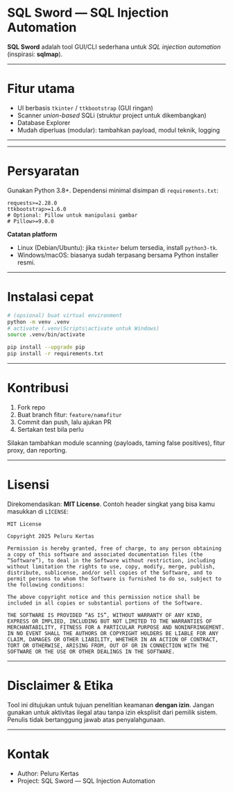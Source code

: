 # SQL Sword — SQL Injection Automation


**SQL Sword** adalah tool GUI/CLI sederhana untuk *SQL injection automation* (inspirasi: **sqlmap**).

---

# Fitur utama

* UI berbasis `tkinter` / `ttkbootstrap` (GUI ringan)
* Scanner *union-based* SQLi (struktur project untuk dikembangkan)
* Database Explorer
* Mudah diperluas (modular): tambahkan payload, modul teknik, logging

---

---

# Persyaratan

Gunakan Python 3.8+. Dependensi minimal disimpan di `requirements.txt`:

```
requests>=2.28.0
ttkbootstrap>=1.6.0
# Optional: Pillow untuk manipulasi gambar
# Pillow>=9.0.0
```

**Catatan platform**

* Linux (Debian/Ubuntu): jika `tkinter` belum tersedia, install `python3-tk`.
* Windows/macOS: biasanya sudah terpasang bersama Python installer resmi.

---

# Instalasi cepat

```bash
# (opsional) buat virtual environment
python -m venv .venv
# activate (.venv\Scripts\activate untuk Windows)
source .venv/bin/activate

pip install --upgrade pip
pip install -r requirements.txt
```

---

# Kontribusi

1. Fork repo
2. Buat branch fitur: `feature/namafitur`
3. Commit dan push, lalu ajukan PR
4. Sertakan test bila perlu

Silakan tambahkan module scanning (payloads, taming false positives), fitur proxy, dan reporting.

---

# Lisensi

Direkomendasikan: **MIT License**. Contoh header singkat yang bisa kamu masukkan di `LICENSE`:

```
MIT License

Copyright 2025 Peluru Kertas

Permission is hereby granted, free of charge, to any person obtaining a copy of this software and associated documentation files (the “Software”), to deal in the Software without restriction, including without limitation the rights to use, copy, modify, merge, publish, distribute, sublicense, and/or sell copies of the Software, and to permit persons to whom the Software is furnished to do so, subject to the following conditions:

The above copyright notice and this permission notice shall be included in all copies or substantial portions of the Software.

THE SOFTWARE IS PROVIDED “AS IS”, WITHOUT WARRANTY OF ANY KIND, EXPRESS OR IMPLIED, INCLUDING BUT NOT LIMITED TO THE WARRANTIES OF MERCHANTABILITY, FITNESS FOR A PARTICULAR PURPOSE AND NONINFRINGEMENT. IN NO EVENT SHALL THE AUTHORS OR COPYRIGHT HOLDERS BE LIABLE FOR ANY CLAIM, DAMAGES OR OTHER LIABILITY, WHETHER IN AN ACTION OF CONTRACT, TORT OR OTHERWISE, ARISING FROM, OUT OF OR IN CONNECTION WITH THE SOFTWARE OR THE USE OR OTHER DEALINGS IN THE SOFTWARE.
```


---

# Disclaimer & Etika

Tool ini ditujukan untuk tujuan penelitian keamanan **dengan izin**. Jangan gunakan untuk aktivitas ilegal atau tanpa izin eksplisit dari pemilik sistem. Penulis tidak bertanggung jawab atas penyalahgunaan.

---

# Kontak

* Author: Peluru Kertas
* Project: SQL Sword — SQL Injection Automation





